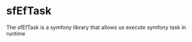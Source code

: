 sfEfTask
========

The sfEfTask is a symfony library that allows us execute symfony task in runtime
